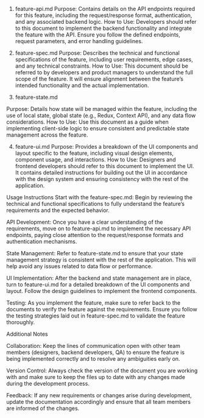 1. feature-api.md
Purpose: Contains details on the API endpoints required for this feature, including the request/response format, authentication, and any associated backend logic.
How to Use: Developers should refer to this document to implement the backend functionality and integrate the feature with the API. Ensure you follow the defined endpoints, request parameters, and error handling guidelines.

2. feature-spec.md
Purpose: Describes the technical and functional specifications of the feature, including user requirements, edge cases, and any technical constraints.
How to Use: This document should be referred to by developers and product managers to understand the full scope of the feature. It will ensure alignment between the feature’s intended functionality and the actual implementation.
3. feature-state.md

Purpose: Details how state will be managed within the feature, including the use of local state, global state (e.g., Redux, Context API), and any data flow considerations.
How to Use: Use this document as a guide when implementing client-side logic to ensure consistent and predictable state management across the feature.

4. feature-ui.md
Purpose: Provides a breakdown of the UI components and layout specific to the feature, including visual design elements, component usage, and interactions.
How to Use: Designers and frontend developers should refer to this document to implement the UI. It contains detailed instructions for building out the UI in accordance with the design system and ensuring consistency with the rest of the application.

Usage Instructions
Start with the feature-spec.md:
Begin by reviewing the technical and functional specifications to fully understand the feature’s requirements and the expected behavior.

API Development:
Once you have a clear understanding of the requirements, move on to feature-api.md to implement the necessary API endpoints, paying close attention to the request/response formats and authentication mechanisms.

State Management:
Refer to feature-state.md to ensure that your state management strategy is consistent with the rest of the application. This will help avoid any issues related to data flow or performance.

UI Implementation:
After the backend and state management are in place, turn to feature-ui.md for a detailed breakdown of the UI components and layout. Follow the design guidelines to implement the frontend components.

Testing:
As you implement the feature, make sure to refer back to the documents to verify the feature against the requirements. Ensure you follow the testing strategies laid out in feature-spec.md to validate the feature thoroughly.

Additional Notes

Collaboration:
Keep the lines of communication open with other team members (designers, backend developers, QA) to ensure the feature is being implemented correctly and to resolve any ambiguities early on.

Version Control:
Always check the version of the document you are working with and make sure to keep the files up to date with any changes made during the development process.

Feedback:
If any new requirements or changes arise during development, update the documentation accordingly and ensure that all team members are informed of the changes.